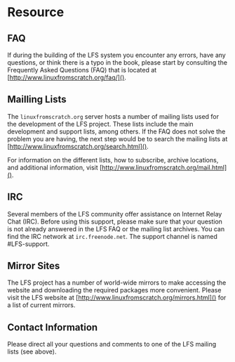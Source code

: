 # Resource

## FAQ

If during the building of the LFS system you encounter any errors, have any questions, or think there is a typo in the book, please start by consulting the Frequently Asked Questions (FAQ) that is located at [http://www.linuxfromscratch.org/faq/]().

## Mailling Lists

The `linuxfromscratch.org` server hosts a number of mailing lists used for the development of the LFS project. These lists include the main development and support lists, among others. If the FAQ does not solve the problem you are having, the next step would be to search the mailing lists at [http://www.linuxfromscratch.org/search.html]().

For information on the different lists, how to subscribe, archive locations, and additional information, visit [http://www.linuxfromscratch.org/mail.html]().

## IRC

Several members of the LFS community offer assistance on Internet Relay Chat (IRC). Before using this support, please make sure that your question is not already answered in the LFS FAQ or the mailing list archives. You can find the IRC network at `irc.freenode.net`. The support channel is named #LFS-support.

## Mirror Sites

The LFS project has a number of world-wide mirrors to make accessing the website and downloading the required packages more convenient. Please visit the LFS website at [http://www.linuxfromscratch.org/mirrors.html]() for a list of current mirrors.

## Contact Information

Please direct all your questions and comments to one of the LFS mailing lists (see above).